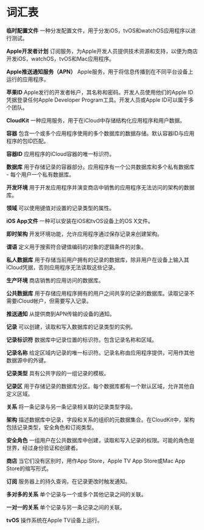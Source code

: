 # 词汇表

**临时配置文件** 一种分发配置文件，用于分发iOS，tvOS和watchOS应用程序以进行测试。

**Apple开发者计划** 订阅服务，为Apple开发人员提供技术资源和支持，以便为商店开发iOS，watchOS，tvOS和Mac应用程序。

**Apple推送通知服务（APN）** Apple服务，用于将信息传播到在不同平台设备上运行的应用程序。

**苹果ID** Apple发行的开发者帐户，其名称和密码。开发人员使用他们的Apple ID凭据登录任何Apple Developer Program工具。开发人员或Apple ID可以属于多个团队。

**CloudKit** 一种应用服务，用于在iCloud中存储结构化应用程序和用户数据。

**容器** 包含一个或多个应用程序使用的多个数据库的数据存储。默认容器ID与应用程序的包ID匹配。

**容器ID** 应用程序的iCloud容器的唯一标识符。

**数据库** 用于存储记录的容器部分。应用程序有一个公共数据库和多个私有数据库 - 每个用户一个私有数据库。

**开发环境** 用于开发应用程序并演变商店中销售的应用程序无法访问的架构的数据库。

**领域** 可以使用键值对设置的记录类型的属性。

**iOS App文件** 一种可以安装在iOS和tvOS设备上的OS X文件。

**即时架构** 开发环境功能，允许应用程序通过保存记录来创建架构。

**谓语** 定义用于搜索符合键值编码的对象的逻辑条件的对象。

**私人数据库** 用于存储当前用户拥有的记录的数据库，除非用户在设备上输入其iCloud凭据，否则应用程序无法读取这些记录。

**生产环境** 商店销售的应用访问的数据库。

**公共数据库** 用于存储应用程序拥有的用户之间共享的记录的数据库。读取记录不需要iCloud帐户，但需要写入记录。

**推送通知** 从提供商到APN传输的设备的通知。

**记录** 可以创建，读取和写入数据库的记录类型的实例。

**记录标识符** 数据库中记录位置的标识符。包含记录名称和区域。

**记录名称** 给定区域内记录的唯一标识符。记录名称由应用程序提供，可用作其他数据源中的外键。

**记录类型** 具有公共字段的一组记录的模板。

**记录区** 用于存储记录的数据库分区。每个数据库都有一个默认区域，允许其他自定义区域。

**关系** 将一条记录与另一条记录相关联的记录类型字段。

**架构** 描述数据库中记录，字段和关系的组织的元数据集合。在CloudKit中，架构包括记录类型，安全角色和订阅类型。

**安全角色** 一组用户在公共数据库中创建，读取和写入记录的权限。可能的角色是世界，经过身份验证和创建者。

**商店** 当它们没有区别时，用作App Store，Apple TV App Store或Mac App Store的缩写形式。

**订阅** 服务器上的持久查询，在记录更改时触发通知。

**多对多的关系** 单个记录与一个或多个其他记录之间的关联。

**一对一的关系** 单个记录与另一条记录之间的关联。

**tvOS** 操作系统在Apple TV设备上运行。

